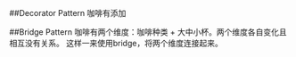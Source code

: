 ##Decorator Pattern
咖啡有添加




##Bridge Pattern
咖啡有两个维度：咖啡种类 + 大中小杯。两个维度各自变化且相互没有关系。
这样一来使用bridge，将两个维度连接起来。